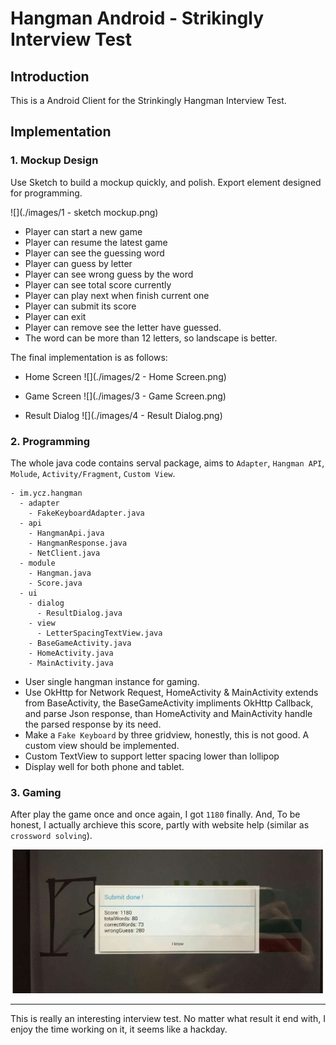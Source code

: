 # Hangman Android - Strikingly Interview Test

## Introduction
This is a Android Client for the Strinkingly Hangman Interview Test. 

## Implementation

### 1. Mockup Design
Use Sketch to build a mockup quickly, and polish. Export element designed for programming.

![](./images/1 - sketch mockup.png)

* Player can start a new game
* Player can resume the latest game
* Player can see the guessing word
* Player can guess by letter
* Player can see wrong guess by the word
* Player can see total score currently
* Player can play next when finish current one
* Player can submit its score
* Player can exit
* Player can remove see the letter have guessed.
* The word can be more than 12 letters, so landscape is better.

The final implementation is as follows:

* Home Screen
![](./images/2 - Home Screen.png)

* Game Screen
![](./images/3 - Game Screen.png)

* Result Dialog
![](./images/4 - Result Dialog.png)

### 2. Programming
 The whole java code contains serval package, aims to `Adapter`, `Hangman API`, `Molude`, `Activity/Fragment`, `Custom View`.
 
```
- im.ycz.hangman
  - adapter
	- FakeKeyboardAdapter.java
  - api
    - HangmanApi.java
    - HangmanResponse.java
    - NetClient.java
  - module
    - Hangman.java
    - Score.java
  - ui
    - dialog
	  - ResultDialog.java
	- view
	  - LetterSpacingTextView.java
	- BaseGameActivity.java
	- HomeActivity.java
	- MainActivity.java
```

* User single hangman instance for gaming.
* Use OkHttp for Network Request, HomeActivity & MainActivity extends from BaseActivity, the BaseGameActivity impliments OkHttp Callback, and parse Json response, than HomeActivity and MainActivity handle the parsed response by its need.
* Make a `Fake Keyboard` by three gridview, honestly, this is not good. A custom view should be implemented.
* Custom TextView to support letter spacing lower than lollipop
* Display well for both phone and tablet.

### 3. Gaming

After play the game once and once again, I got `1180` finally. And, To be honest, I actually archieve this score, partly with website help (similar as `crossword solving`). 

![](./images/submit_score.png)

---

This is really an interesting interview test. No matter what result it end with, I enjoy the time working on it, it seems like a hackday.
